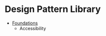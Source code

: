 <!-- TITLE: Home -->
<!-- SUBTITLE: A quick summary of Home -->

# Design Pattern Library
* [Foundations](/product/foundations)
	* <span class="green-fun">Accessibility</span>